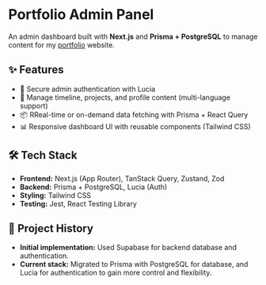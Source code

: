 # Portfolio Admin Panel

An admin dashboard built with **Next.js** and **Prisma + PostgreSQL** to manage content for my [portfolio](https://crljhnmng.dev/) website.

## ✨ Features

-   🔐 Secure admin authentication with Lucia
-   📝 Manage timeline, projects, and profile content (multi-language support)
-   📦 RReal-time or on-demand data fetching with Prisma + React Query
-   📊 Responsive dashboard UI with reusable components (Tailwind CSS)

## 🛠️ Tech Stack

-   **Frontend:** Next.js (App Router), TanStack Query, Zustand, Zod
-   **Backend:** Prisma + PostgreSQL, Lucia (Auth)
-   **Styling:** Tailwind CSS
-   **Testing:** Jest, React Testing Library

## 📜 Project History

-   **Initial implementation:** Used Supabase for backend database and authentication.
-   **Current stack:** Migrated to Prisma with PostgreSQL for database, and Lucia for authentication to gain more control and flexibility.
